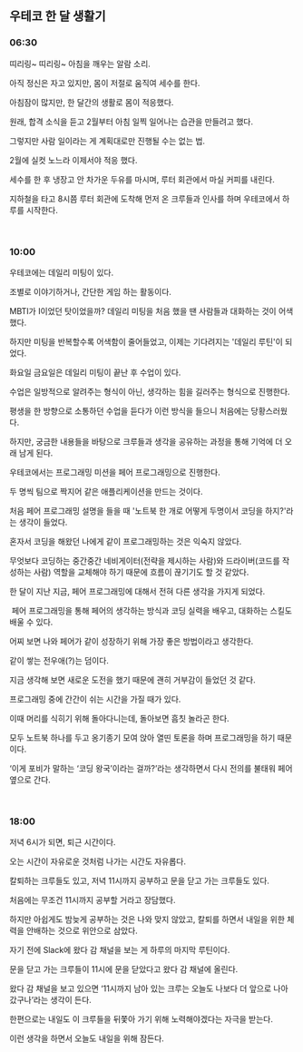 ## 우테코 한 달 생활기
### 06:30

띠리링~ 띠리링~ 아침을 깨우는 알람 소리.

아직 정신은 자고 있지만, 몸이 저절로 움직여 세수를 한다.

아침잠이 많지만, 한 달간의 생활로 몸이 적응했다.

원래, 합격 소식을 듣고 2월부터 아침 일찍 일어나는 습관을 만들려고 했다.

그렇지만 사람 일이라는 게 계획대로만 진행될 수는 없는 법.

2월에 실컷 노느라 이제서야 적응 했다.

세수를 한 후 냉장고 안 차가운 두유를 마시며, 루터 회관에서 마실 커피를 내린다.

지하철을 타고 8시쯤 루터 회관에 도착해 먼저 온 크루들과 인사를 하며 우테코에서 하루를 시작한다.

<br/>

### 10:00

우테코에는 데일리 미팅이 있다.

조별로 이야기하거나, 간단한 게임 하는 활동이다.

MBTI가 I이었던 탓이었을까? 데일리 미팅을 처음 했을 땐 사람들과 대화하는 것이 어색했다. 

하지만 미팅을 반복할수록 어색함이 줄어들었고, 이제는 기다려지는 '데일리 루틴'이 되었다.

화요일 금요일은 데일리 미팅이 끝난 후 수업이 있다.

수업은 일방적으로 알려주는 형식이 아닌, 생각하는 힘을 길러주는 형식으로 진행한다.

평생을 한 방향으로 소통하던 수업을 듣다가 이런 방식을 들으니 처음에는 당황스러웠다.

하지만, 궁금한 내용들을 바탕으로 크루들과 생각을 공유하는 과정을 통해 기억에 더 오래 남게 된다.

우테코에서는 프로그래밍 미션을 페어 프로그래밍으로 진행한다.

두 명씩 팀으로 짝지어 같은 애플리케이션을 만드는 것이다. 

처음 페어 프로그래밍 설명을 들을 때 '노트북 한 개로 어떻게 두명이서 코딩을 하지?'라는 생각이 들었다.

혼자서 코딩을 해왔던 나에게 같이 프로그래밍하는 것은 익숙지 않았다.

무엇보다 코딩하는 중간중간 네비게이터(전략을 제시하는 사람)와 드라이버(코드를 작성하는 사람) 역할을 교체해야 하기 때문에 흐름이 끊기기도 할 것 같았다.

한 달이 지난 지금, 페어 프로그래밍에 대해서 전혀 다른 생각을 가지게 되었다.

 페어 프로그래밍을 통해 페어의 생각하는 방식과 코딩 실력을 배우고, 대화하는 스킬도 배울 수 있다.

어찌 보면 나와 페어가 같이 성장하기 위해 가장 좋은 방법이라고 생각한다.

같이 쌓는 전우애(?)는 덤이다.

지금 생각해 보면 새로운 도전을 했기 때문에 괜히 거부감이 들었던 것 같다.

프로그래밍 중에 간간이 쉬는 시간을 가질 때가 있다.

이때 머리를 식히기 위해 돌아다니는데, 돌아보면 흠칫 놀라곤 한다.

모두 노트북 하나를 두고 옹기종기 모여 앉아 열띤 토론을 하며 프로그래밍을 하기 때문이다.

‘이게 포비가 말하는 ‘코딩 왕국’이라는 걸까?’라는 생각하면서 다시 전의를 불태워 페어 옆으로 간다.

<br/>

### 18:00

저녁 6시가 되면, 퇴근 시간이다.

오는 시간이 자유로운 것처럼 나가는 시간도 자유롭다.

칼퇴하는 크루들도 있고, 저녁 11시까지 공부하고 문을 닫고 가는 크루들도 있다.

처음에는 무조건 11시까지 공부할 거라고 장담했다.

하지만 아쉽게도 밤늦게 공부하는 것은 나와 맞지 않았고, 칼퇴를 하면서 내일을 위한 체력을 안배하는 것으로 위안으로 삼았다.

자기 전에 Slack에 왔다 감 채널을 보는 게 하루의 마지막 루틴이다.

문을 닫고 가는 크루들이 11시에 문을 닫았다고 왔다 감 채널에 올린다.

왔다 감 채널을 보고 있으면 ‘11시까지 남아 있는 크루는 오늘도 나보다 더 앞으로 나아갔구나’라는 생각이 든다.

한편으로는 내일도 이 크루들을 뒤쫓아 가기 위해 노력해야겠다는 자극을 받는다.

이런 생각을 하면서 오늘도 내일을 위해 잠든다.
